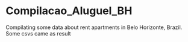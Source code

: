 # Compilacao_Aluguel_BH
Compilating some data about rent apartments in Belo Horizonte, Brazil. Some csvs came as result
